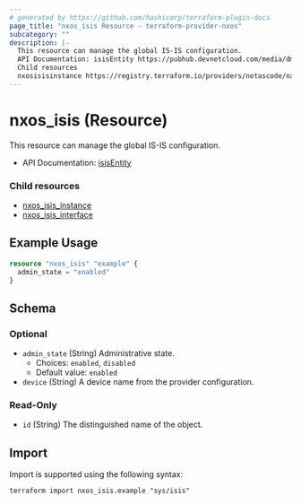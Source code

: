```yaml
---
# generated by https://github.com/hashicorp/terraform-plugin-docs
page_title: "nxos_isis Resource - terraform-provider-nxos"
subcategory: ""
description: |-
  This resource can manage the global IS-IS configuration.
  API Documentation: isisEntity https://pubhub.devnetcloud.com/media/dme-docs-10-2-2/docs/Routing%20and%20Forwarding/isis:Entity/
  Child resources
  nxosisisinstance https://registry.terraform.io/providers/netascode/nxos/latest/docs/resources/isis_instancenxosisisinterface https://registry.terraform.io/providers/netascode/nxos/latest/docs/resources/isis_interface
---
```


# nxos_isis (Resource)

This resource can manage the global IS-IS configuration.

- API Documentation: [isisEntity](https://pubhub.devnetcloud.com/media/dme-docs-10-2-2/docs/Routing%20and%20Forwarding/isis:Entity/)

### Child resources

- [nxos_isis_instance](https://registry.terraform.io/providers/netascode/nxos/latest/docs/resources/isis_instance)
- [nxos_isis_interface](https://registry.terraform.io/providers/netascode/nxos/latest/docs/resources/isis_interface)

## Example Usage

```terraform
resource "nxos_isis" "example" {
  admin_state = "enabled"
}
```

<!-- schema generated by tfplugindocs -->
## Schema

### Optional

- `admin_state` (String) Administrative state.
  - Choices: `enabled`, `disabled`
  - Default value: `enabled`
- `device` (String) A device name from the provider configuration.

### Read-Only

- `id` (String) The distinguished name of the object.

## Import

Import is supported using the following syntax:

```shell
terraform import nxos_isis.example "sys/isis"
```
